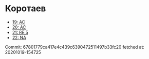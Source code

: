 # Коротаев
- [19: AC](19.md)
- [20: AC](20.md)
- [21: RE 5](21.md)
- [22: NA](22.md)

Commit: 67801779ca417e4c439c6390472511497b33fc20
 fetched at: 20201019-154725
